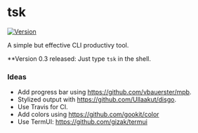 # tsk

[![Version](https://img.shields.io/github/release/fitiavana07/tsk.svg)](https://github.com/fitiavana07/tsk/releases/latest)

A simple but effective CLI productivy tool.

**Version 0.3 released: Just type `tsk` in the shell.

### Ideas

- Add progress bar using https://github.com/vbauerster/mpb.
- Stylized output with https://github.com/Ullaakut/disgo.
- Use Travis for CI.
- Add colors using https://github.com/gookit/color
- Use TermUI: https://github.com/gizak/termui
